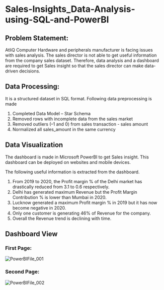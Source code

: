 # Sales-Insights_Data-Analysis-using-SQL-and-PowerBI
## Problem Statement:
AtliQ Computer Hardware and peripherals manufacturer is facing issues with sales analysis. The sales director is not able to get useful information from the company sales dataset. Therefore, data analysis and a dashboard are required to get Sales insight so that the sales director can make data-driven decisions.

## Data Processing:
It is a structured dataset in SQL format. Following data preprocessing is made
1. Completed Data Model – Star Schema 
2. Removed rows with incomplete data from the sales market 
3. Removed outliers (–1 and 0) from sales transaction - sales amount 
4. Normalized all sales_amount in the same currency

## Data Visualization
The dashboard is made in Microsoft PowerBI to get Sales insight. This dashboard can be deployed on websites and mobile devices. 

The following useful information is extracted from the dashboard.
1. From 2019 to 2020, the Profit margin % of the Delhi market has drastically reduced from 3.1 to 0.6 respectively.
2. Delhi has generated maximum Revenue but the Profit Margin Contribution % is lower than Mumbai in 2020.
3. Lucknow generated a maximum Profit margin % in 2019 but it has now become negative in 2020. 
4. Only one customer is generating 46% of Revenue for the company.
5. Overall the Revenue trend is declining with time.

## Dashboard View
### First Page:
![PowerBIFile_001](https://github.com/alishafique3/Sales-Insights_Data-Analysis-using-SQL-and-PowerBI/assets/17300597/a6cca4de-1cb7-4caa-9f40-3342cf8ae51a)
### Second Page:
![PowerBIFile_002](https://github.com/alishafique3/Sales-Insights_Data-Analysis-using-SQL-and-PowerBI/assets/17300597/4b8024e6-acd1-4b4b-97ac-7cb45ece820c)
